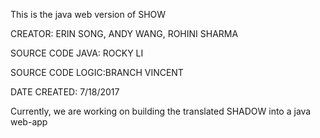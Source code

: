 This is the java web version of SHOW

CREATOR: ERIN SONG, ANDY WANG, ROHINI SHARMA

SOURCE CODE JAVA: ROCKY LI

SOURCE CODE LOGIC:BRANCH VINCENT

DATE CREATED: 7/18/2017


Currently, we are working on building the translated SHADOW into a java web-app
